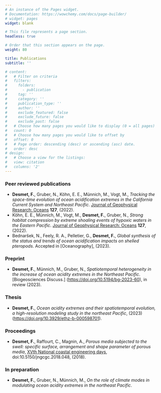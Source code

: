 ```yaml
---
# An instance of the Pages widget.
# Documentation: https://wowchemy.com/docs/page-builder/
# widget: pages
widget: blank

# This file represents a page section.
headless: true

# Order that this section appears on the page.
weight: 80

title: Publications
subtitle: ''

# content:
#   # Filter on criteria
#   filters:
#     folders:
#       - publication
#     tag: ''
#     category: ''
#     publication_type: ''
#     author: ''
#     exclude_featured: false
#     exclude_future: false
#     exclude_past: false
#   # Choose how many pages you would like to display (0 = all pages)
#   count: 0
#   # Choose how many pages you would like to offset by
#   offset: 0
#   # Page order: descending (desc) or ascending (asc) date.
#   order: desc
# design:
#   # Choose a view for the listings:
#   view: citation
#   columns: '2'
---
```


### Peer reviewed publications

- **Desmet, F.**, Gruber, N., Köhn, E. E., Münnich, M., Vogt, M., _Tracking the space-time evolution of ocean acidification extremes in the California Current System and Northeast Pacific_. [Journal of Geophysical Research: Oceans](https://doi.org/10.1029/2021JC018159) **127**, (2022).
- Köhn, E. E., Münnich, M., Vogt, M., **Desmet, F.**, Gruber, N., _Strong habitat compression by extreme shoaling events of hypoxic waters in the Eastern Pacific_. [Journal of Geophysical Research: Oceans](https://doi.org/10.1029/2022JC018429) **127**, (2022).
- Bednaršek, N., Feely, R. A., Pelletier, G., **Desmet, F.**, _Global synthesis of the status and trends of ocean acidification impacts on shelled pteropods_. Accepted in [Oceanography], (2023).

### Preprint

- **Desmet, F.**, Münnich, M., Gruber, N., _Spatiotemporal heterogeneity in the increase of ocean acidity extremes in the Northeast Pacific_. [Biogeosciences Discuss.] (https://doi.org/10.5194/bg-2023-60), in review (2023).

### Thesis

- **Desmet, F.**, _Ocean acidity extremes and their spatiotemporal evolution, a high-resolution modeling study in the northeast Pacific_, (2023) (https://doi.org/10.3929/ethz-b-000598701).

### Proceedings

- **Desmet, F.**, Raffourt, C., Magnin, A., _Porous media subjected to the swell: specific surface, arrangement and shape parameter of porous media_, [XVth National coastal engineering days](https://www.paralia.fr/jngcgc/15_48_desmet.pdf), doi:10.5150/jngcgc.2018.048, (2018).

### In preparation

- **Desmet, F.**, Gruber, N., Münnich, M., _On the role of climate modes in modulating ocean acidity extremes in the northeast Pacific_.

